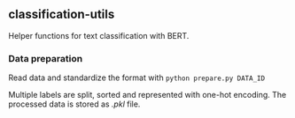 ## classification-utils

Helper functions for text classification with BERT.



### Data preparation

Read data and standardize the format with `python prepare.py DATA_ID`

Multiple labels are split, sorted and represented with one-hot encoding.
The processed data is stored as *.pkl* file.
